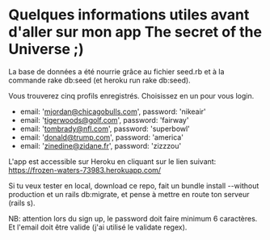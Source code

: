 # Quelques informations utiles avant d'aller sur mon app The secret of the Universe ;)

La base de données a été nourrie grâce au fichier seed.rb et à la commande rake db:seed (et heroku run rake db:seed).

Vous trouverez cinq profils enregistrés. Choisissez en un pour vous login.

- email: 'mjordan@chicagobulls.com', password: 'nikeair'
- email: 'tigerwoods@golf.com', password: 'fairway'
- email: 'tombrady@nfl.com', password: 'superbowl'
- email: 'donald@trump.com', password: 'america'
- email: 'zinedine@zidane.fr', password: 'zizzzou'

L'app est accessible sur Heroku en cliquant sur le lien suivant: https://frozen-waters-73983.herokuapp.com/

Si tu veux tester en local, download ce repo, fait un bundle install --without production et un rails db:migrate, et pense à mettre en route ton serveur (rails s).

NB: attention lors du sign up, le password doit faire minimum 6 caractères. Et l'email doit être valide (j'ai utilisé le validate regex).
